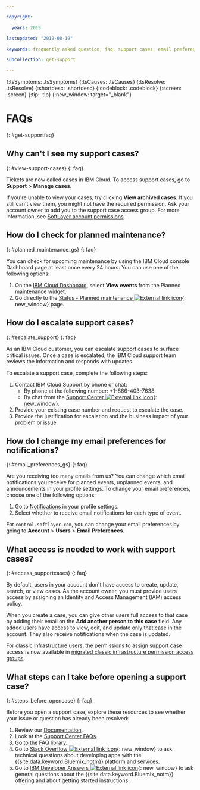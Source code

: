 ```yaml
---

copyright:

  years: 2019

lastupdated: "2019-08-19"

keywords: frequently asked question, faq, support cases, email preferences, access for cases, support faq 

subcollection: get-support 

---
```



{:tsSymptoms: .tsSymptoms}
{:tsCauses: .tsCauses}
{:tsResolve: .tsResolve}
{:shortdesc: .shortdesc}
{:codeblock: .codeblock}
{:screen: .screen}
{:tip: .tip}
{:new_window: target="_blank"}

# FAQs
{: #get-supportfaq}

## Why can't I see my support cases? 
{: #view-support-cases}
{: faq}

Tickets are now called cases in IBM Cloud. To access support cases, go to **Support** > **Manage cases**. 

If you're unable to view your cases, try clicking **View archived cases**. If you still can't view them, you might not have the required permission. Ask your account owner to add you to the support case access group. For more information, see [SoftLayer account permissions](https://test.cloud.ibm.com/docs/iam?topic=iam-migrated_permissions). 

## How do I check for planned maintenance?
{: #planned_maintenance_gs}
{: faq}

You can check for upcoming maintenance by using the IBM Cloud console Dashboard page at least once every 24 hours. You can use one of the following options: 

1. On the [IBM Cloud Dashboard](https://cloud.ibm.com/), select **View events** from the Planned maintenance widget. 
2. Go directly to the [Status - Planned maintenance ![External link icon](../icons/launch-glyph.svg "External link icon")](https://cloud.ibm.com/status?selected=maintenance){: new_window} page.

## How do I escalate support cases? 
{: #escalate_support}
{: faq}

As an IBM Cloud customer, you can escalate support cases to surface critical issues. Once a case is escalated, the IBM Cloud support team reviews the information and responds with updates. 

To escalate a support case, complete the following steps: 
1. Contact IBM Cloud Support by phone or chat:
    * By phone at the following number: +1-866-403-7638.
    * By chat from the [Support Center ![External link icon](../icons/launch-glyph.svg "External link icon")](https://{DomainName}/unifiedsupport/supportcenter){: new_window}.
2. Provide your existing case number and request to escalate the case. 
3. Provide the justification for escalation and the business impact of your problem or issue. 

## How do I change my email preferences for notifications? 
{: #email_preferences_gs}
{: faq}

Are you receiving too many emails from us? You can change which email notifications you receive for planned events, unplanned events, and announcements in your profile settings. To change your email preferences, choose one of the following options: 

1. Go to [Notifications](https://cloud.ibm.com/user/notifications) in your profile settings.
1. Select whether to receive email notifications for each type of event.

For `control.softlayer.com`, you can change your email preferences by going to **Account** > **Users** > **Email Preferences**. 

## What access is needed to work with support cases? 
{: #access_supportcases}
{: faq}

By default, users in your account don't have access to create, update, search, or view cases. As the account owner, you must provide users access by assigning an Identity and Access Management (IAM) access policy. 

When you create a case, you can give other users full access to that case by adding their email on the **Add another person to this case** field. Any added users have access to view, edit, and update only that case in the account. They also receive notifications when the case is updated. 

For classic infrastructure users, the permissions to assign support case access is now available in [migrated classic infrastructure permission access groups](/docs/iam?topic=iam-predefined).

## What steps can I take before opening a support case? 
{: #steps_before_opencase}
{: faq}

Before you open a support case, explore these resources to see whether your issue or question has already been resolved: 

1. Review our [Documentation](https://cloud.ibm.com/docs). 
2. Look at the [Support Center FAQs](https://cloud.ibm.com/unifiedsupport/supportcenter). 
3. Go to the [FAQ library](https://cloud.ibm.com/docs/faqs). 
4. Go to [Stack Overflow ![External link icon](../icons/launch-glyph.svg "External link icon")](http://stackoverflow.com/questions/tagged/ibm-bluemix){: new_window} to ask technical questions about developing apps with the {{site.data.keyword.Bluemix_notm}} platform and services.
5. Go to [IBM Developer Answers ![External link icon](../icons/launch-glyph.svg "External link icon")](https://developer.ibm.com/answers/smart-spaces/12/bluemix.html){: new_window} to ask general questions about the {{site.data.keyword.Bluemix_notm}} offering and about getting started instructions.
